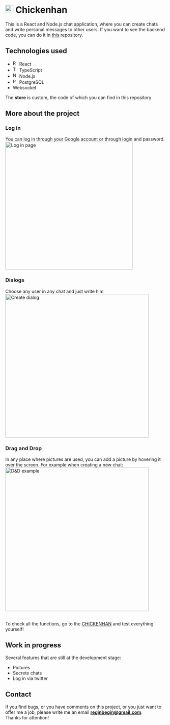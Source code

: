 # <img src='https://i.ibb.co/T4VTKM9/68747470733a2f2f656e637279707465642d74626e302e677374617469632e636f6d2f696d616765733f713d74626e253341.png' width='25'> Chickenhan

This is a React and Node.js chat application, where you can create chats and write personal messages to other users.
If you want to see the backend code, you can do it in [this](https://github.com/reginPekin/Chickenhan_backend) repository.

## Technologies used

- <img src="https://i.ibb.co/QP0ZPbT/1280px-React-icon-svg.png" alt='React logo' height='16'> React
- <img src="https://i.ibb.co/xhWz99W/Typescript.png" alt='TypeScript logo' height='16'> TypeScript
- <img src="https://seeklogo.com/images/N/nodejs-logo-FBE122E377-seeklogo.com.png" alt='Node.js logo' height='16'> Node.js
- <img src="https://upload.wikimedia.org/wikipedia/commons/thumb/2/29/Postgresql_elephant.svg/1200px-Postgresql_elephant.svg.png" alt='Postgre logo' height='16'> PostgreSQL
- Websocket

The **store** is custom, the code of which you can find in this repository

## More about the project

### Log in
You can log in through your Google account or through login and password.
<img src="https://i.ibb.co/4FygRCK/2020-11-02-17-11-16.jpg" alt='Log in page' height='400'>

### Dialogs
Choose any user in any chat and just write him
</br>
<img src="https://i.ibb.co/PFDznRD/2020-11-03-02-50-18-online-video-cutter-com.gif" alt='Create dialog' height='450'>

### Drag and Drop
In any place where pictures are used, you can add a picture by hovering it over the screen.
For example when creating a new chat:
</br>
<img src="https://i.ibb.co/DMcQcXQ/2020-11-03-02-40-16-online-video-cutter-com.gif" alt='D&D example' width='450'>
</br>
</br>

To check all the functions, go to the [CHICKENHAN](https://chickenhan.fail/) and test everything yourself!
## Work in progress
Several features that are still at the development stage:

- Pictures
- Secrete chats
- Log in via twitter

## Contact

If you find bugs, or you have comments on this project, or you just want to offer me a job, please write me an email **reginbegin@gmail.com**.
</br>
Thanks for attention!

